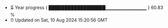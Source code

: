 - ⏳ Year progress { ██████████████████▁▁▁▁▁▁▁▁▁▁▁▁ } 60.83 %
- ⏰ Updated on Sat, 10 Aug 2024 15:20:56 GMT

